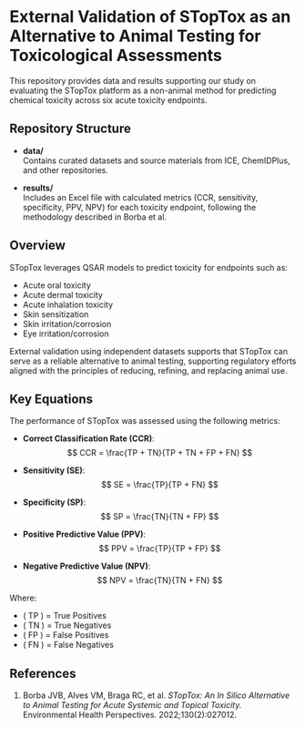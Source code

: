 # External Validation of STopTox as an Alternative to Animal Testing for Toxicological Assessments

This repository provides data and results supporting our study on evaluating the STopTox platform as a non-animal method for predicting chemical toxicity across six acute toxicity endpoints.

## Repository Structure

- **data/**  
  Contains curated datasets and source materials from ICE, ChemIDPlus, and other repositories.

- **results/**  
  Includes an Excel file with calculated metrics (CCR, sensitivity, specificity, PPV, NPV) for each toxicity endpoint, following the methodology described in Borba et al.

## Overview

STopTox leverages QSAR models to predict toxicity for endpoints such as:
- Acute oral toxicity
- Acute dermal toxicity
- Acute inhalation toxicity
- Skin sensitization
- Skin irritation/corrosion
- Eye irritation/corrosion

External validation using independent datasets supports that STopTox can serve as a reliable alternative to animal testing, supporting regulatory efforts aligned with the principles of reducing, refining, and replacing animal use.

## Key Equations

The performance of STopTox was assessed using the following metrics:

- **Correct Classification Rate (CCR)**:
  $$
  CCR = \frac{TP + TN}{TP + TN + FP + FN}
  $$

- **Sensitivity (SE)**:
  $$
  SE = \frac{TP}{TP + FN}
  $$

- **Specificity (SP)**:
  $$
  SP = \frac{TN}{TN + FP}
  $$

- **Positive Predictive Value (PPV)**:
  $$
  PPV = \frac{TP}{TP + FP}
  $$

- **Negative Predictive Value (NPV)**:
  $$
  NPV = \frac{TN}{TN + FN}
  $$

Where:
- \( TP \) = True Positives
- \( TN \) = True Negatives
- \( FP \) = False Positives
- \( FN \) = False Negatives

## References

1. Borba JVB, Alves VM, Braga RC, et al. *STopTox: An In Silico Alternative to Animal Testing for Acute Systemic and Topical Toxicity.* Environmental Health Perspectives. 2022;130(2):027012.

